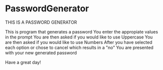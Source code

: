 # PasswordGenerator

THIS IS A PASSWORD GENERATOR

This is program that generates a password
You enter the appropiate values in the prompt
You are then asked if you would like to use Uppercase
You are then asked if you would like to use Numbers
After you have selected each option or chose to cancel which results in a "no"
You are presented with your new generated password


Have a great day!